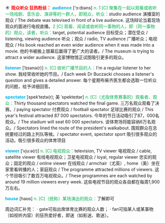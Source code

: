☀ <font color="red">**观众听众 狂热粉丝：**</font>
<font color="sky blue">**audience**</font> ['ɔ:dɪəns] 
<font color="#00b050">n. 1 [C] 聚集在一起以观看或收听一场戏剧、音乐会、演讲等的一群人，即观众，听众：</font>studio audience 演播室的观众 / The debate was televised in front of a live audience. 这场辩论当着现场观众的面进行电视直播。<font color="#00b050">2 [C] 观看、阅读或收听同一事物的人，即（同一事物的）观众，读者，听众：</font>target, potential audience 目标受众；潜在受众 / listening, viewing audience 听众；观众 / radio, TV audience 广播听众；电视观众 / His book reached an even wider audience when it was made into a movie. 他的书被搬上银幕后赢得了更广大的读者。/ The museum is trying to attract a wider audience. 这家博物馆正试图吸引更多的观众。
                      
<font color="sky blue">**listener**</font> [ˈlɪsənə(r)]
<font color="#00b050">n. [C] 收听广播节目的人：</font>I'm a regular listener to her show. 我经常收听她的节目。/ Each week Dr Buczacki chooses a listener's question and gives a detailed answer. 每个星期布柴齐医生都会选取一位听众的问题，给予详细回答。
 
<font color="sky blue">**spectator**</font> [spekˈteɪtə(r); 美 ˈspekteɪtər]
<font color="#00b050">n. [C]（尤指体育赛事的）观看者、观众：</font>Thirty thousand spectators watched the final game. 三万名观众观看了决赛。/ paying spectator 付费观众 / football spectator 足球比赛的观众 / This year's festival attracted 87 000 spectators. 今年的节日活动吸引了87，000名观众。/ The stadium will seat 60 000 spectators. 该体育场将能容纳6万名观众。/ Spectators lined the route of the president's walkabout. 围观群众在总统要经过的路上列队等候。/ spectator event, spectator sport 吸引很多观众的活动，吸引很多观众的体育项目
           
<font color="sky blue">**viewer**</font> [ˈvju:ə(r)]
<font color="#00b050">n. [C] 电视观众：</font>television, TV viewer 电视观众 / cable, satellite viewer 有线电视观众；卫星电视观众 / loyal, regular viewer 忠实的观众；固定的观众 / online viewer 在线观众 / armchair（尤英）, home（美）坐在家里看转播的人；家庭观众 / The programme attracted millions of viewers. 这个节目吸引了数百万电视观众。/ These programmes are each watched by around 19 million viewers every week. 这些电视节目的观众各自都在每周1,900万左右。

<font color="sky blue">**house**</font> [haʊs] 
<font color="#00b050">n. [C]（统称）某场演出的观众：</font>了解即可

周边词汇补充：
· gate可指出席体育比赛的观众人数；
· fan可指某人或某事物（如视听内容）的狂热爱好者，即迷（如影迷、歌迷）。
